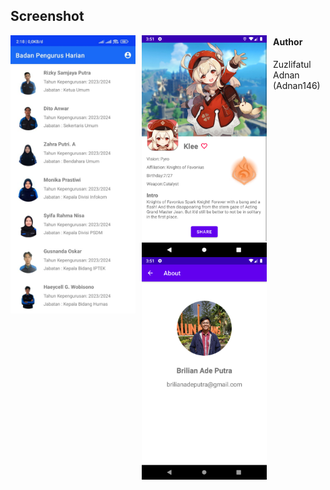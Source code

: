 ## Screenshot
<img src="https://github.com/Adnan146/Aplikasi-BPH/blob/main/ss/3.jpg"
     alt="Main Activity"
     style="float: left; margin-right: 10px;"
     width="200" /> <img src="https://github.com/BillyMRX1/Dicoding-Submission-Android-Pemula/blob/master/Screenshot/Screenshot%202.png"
     alt="Detail Activity"
     style="float: left; margin-right: 10px;"
     width="200" /> <img src="https://github.com/BillyMRX1/Dicoding-Submission-Android-Pemula/blob/master/Screenshot/Screenshot%203.png"
     alt="About Activity"
     style="float: left; margin-right: 10px;"
     width="200" />
     
#### Author
Zuzlifatul Adnan (Adnan146)
